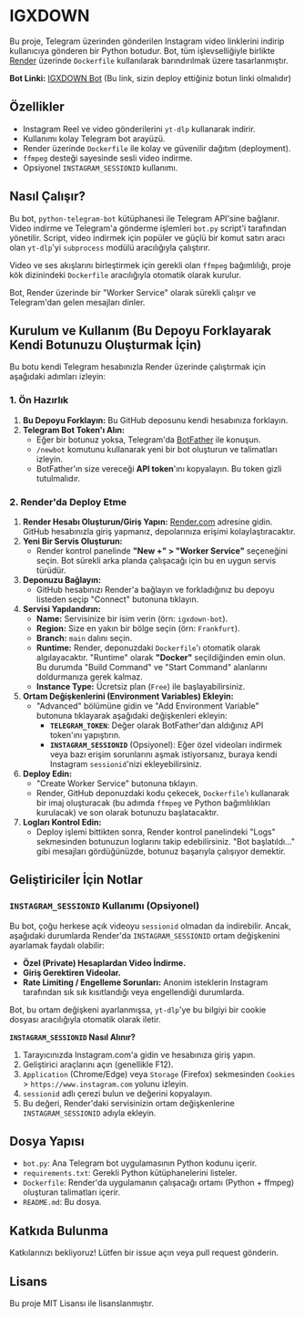 # IGXDOWN


Bu proje, Telegram üzerinden gönderilen Instagram video linklerini indirip kullanıcıya gönderen bir Python botudur. Bot, tüm işlevselliğiyle birlikte [Render](https://render.com/) üzerinde `Dockerfile` kullanılarak barındırılmak üzere tasarlanmıştır.

**Bot Linki:** [IGXDOWN Bot](https://t.me/igxdown_bot) (Bu link, sizin deploy ettiğiniz botun linki olmalıdır)

## Özellikler

-   Instagram Reel ve video gönderilerini `yt-dlp` kullanarak indirir.
-   Kullanımı kolay Telegram bot arayüzü.
-   Render üzerinde `Dockerfile` ile kolay ve güvenilir dağıtım (deployment).
-   `ffmpeg` desteği sayesinde sesli video indirme.
-   Opsiyonel `INSTAGRAM_SESSIONID` kullanımı.

## Nasıl Çalışır?

Bu bot, `python-telegram-bot` kütüphanesi ile Telegram API'sine bağlanır. Video indirme ve Telegram'a gönderme işlemleri `bot.py` script'i tarafından yönetilir. Script, video indirmek için popüler ve güçlü bir komut satırı aracı olan `yt-dlp`'yi `subprocess` modülü aracılığıyla çalıştırır.

Video ve ses akışlarını birleştirmek için gerekli olan `ffmpeg` bağımlılığı, proje kök dizinindeki `Dockerfile` aracılığıyla otomatik olarak kurulur.

Bot, Render üzerinde bir "Worker Service" olarak sürekli çalışır ve Telegram'dan gelen mesajları dinler.

## Kurulum ve Kullanım (Bu Depoyu Forklayarak Kendi Botunuzu Oluşturmak İçin)

Bu botu kendi Telegram hesabınızla Render üzerinde çalıştırmak için aşağıdaki adımları izleyin:

### 1. Ön Hazırlık

1.  **Bu Depoyu Forklayın:** Bu GitHub deposunu kendi hesabınıza forklayın.
2.  **Telegram Bot Token'ı Alın:**
    *   Eğer bir botunuz yoksa, Telegram'da [BotFather](https://t.me/BotFather) ile konuşun.
    *   `/newbot` komutunu kullanarak yeni bir bot oluşturun ve talimatları izleyin.
    *   BotFather'ın size vereceği **API token**'ını kopyalayın. Bu token gizli tutulmalıdır.

### 2. Render'da Deploy Etme

1.  **Render Hesabı Oluşturun/Giriş Yapın:** [Render.com](https://render.com/) adresine gidin. GitHub hesabınızla giriş yapmanız, depolarınıza erişimi kolaylaştıracaktır.
2.  **Yeni Bir Servis Oluşturun:**
    *   Render kontrol panelinde **"New +" > "Worker Service"** seçeneğini seçin. Bot sürekli arka planda çalışacağı için bu en uygun servis türüdür.
3.  **Deponuzu Bağlayın:**
    *   GitHub hesabınızı Render'a bağlayın ve forkladığınız bu depoyu listeden seçip "Connect" butonuna tıklayın.
4.  **Servisi Yapılandırın:**
    *   **Name:** Servisinize bir isim verin (örn: `igxdown-bot`).
    *   **Region:** Size en yakın bir bölge seçin (örn: `Frankfurt`).
    *   **Branch:** `main` dalını seçin.
    *   **Runtime:** Render, deponuzdaki `Dockerfile`'ı otomatik olarak algılayacaktır. "Runtime" olarak **"Docker"** seçildiğinden emin olun. Bu durumda "Build Command" ve "Start Command" alanlarını doldurmanıza gerek kalmaz.
    *   **Instance Type:** Ücretsiz plan (`Free`) ile başlayabilirsiniz.
5.  **Ortam Değişkenlerini (Environment Variables) Ekleyin:**
    *   "Advanced" bölümüne gidin ve "Add Environment Variable" butonuna tıklayarak aşağıdaki değişkenleri ekleyin:
        *   **`TELEGRAM_TOKEN`**: Değer olarak BotFather'dan aldığınız API token'ını yapıştırın.
        *   **`INSTAGRAM_SESSIONID`** (Opsiyonel): Eğer özel videoları indirmek veya bazı erişim sorunlarını aşmak istiyorsanız, buraya kendi Instagram `sessionid`'nizi ekleyebilirsiniz.
6.  **Deploy Edin:**
    *   "Create Worker Service" butonuna tıklayın.
    *   Render, GitHub deponuzdaki kodu çekecek, `Dockerfile`'ı kullanarak bir imaj oluşturacak (bu adımda `ffmpeg` ve Python bağımlılıkları kurulacak) ve son olarak botunuzu başlatacaktır.
7.  **Logları Kontrol Edin:**
    *   Deploy işlemi bittikten sonra, Render kontrol panelindeki "Logs" sekmesinden botunuzun loglarını takip edebilirsiniz. "Bot başlatıldı..." gibi mesajları gördüğünüzde, botunuz başarıyla çalışıyor demektir.

## Geliştiriciler İçin Notlar

### `INSTAGRAM_SESSIONID` Kullanımı (Opsiyonel)

Bu bot, çoğu herkese açık videoyu `sessionid` olmadan da indirebilir. Ancak, aşağıdaki durumlarda Render'da `INSTAGRAM_SESSIONID` ortam değişkenini ayarlamak faydalı olabilir:
-   **Özel (Private) Hesaplardan Video İndirme.**
-   **Giriş Gerektiren Videolar.**
-   **Rate Limiting / Engelleme Sorunları:** Anonim isteklerin Instagram tarafından sık sık kısıtlandığı veya engellendiği durumlarda.

Bot, bu ortam değişkeni ayarlanmışsa, `yt-dlp`'ye bu bilgiyi bir cookie dosyası aracılığıyla otomatik olarak iletir.

**`INSTAGRAM_SESSIONID` Nasıl Alınır?**
1.  Tarayıcınızda Instagram.com'a gidin ve hesabınıza giriş yapın.
2.  Geliştirici araçlarını açın (genellikle F12).
3.  `Application` (Chrome/Edge) veya `Storage` (Firefox) sekmesinden `Cookies` > `https://www.instagram.com` yolunu izleyin.
4.  `sessionid` adlı çerezi bulun ve değerini kopyalayın.
5.  Bu değeri, Render'daki servisinizin ortam değişkenlerine `INSTAGRAM_SESSIONID` adıyla ekleyin.

## Dosya Yapısı

-   `bot.py`: Ana Telegram bot uygulamasının Python kodunu içerir.
-   `requirements.txt`: Gerekli Python kütüphanelerini listeler.
-   `Dockerfile`: Render'da uygulamanın çalışacağı ortamı (Python + ffmpeg) oluşturan talimatları içerir.
-   `README.md`: Bu dosya.

## Katkıda Bulunma

Katkılarınızı bekliyoruz! Lütfen bir issue açın veya pull request gönderin.

## Lisans

Bu proje MIT Lisansı ile lisanslanmıştır.
